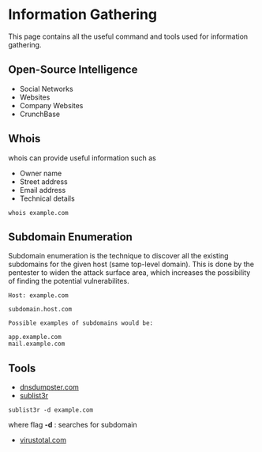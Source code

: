 # Information Gathering

This page contains all the useful command and tools used for information gathering.

## Open-Source Intelligence

  * Social Networks
  * Websites
  * Company Websites
  * CrunchBase

## Whois

  whois can provide useful information such as
  
  * Owner name
  * Street address
  * Email address
  * Technical details

  ```
  whois example.com
  ```
## Subdomain Enumeration

  Subdomain enumeration is the technique to discover all the existing subdomains for the given host (same top-level domain). This is done by the pentester to widen   the attack surface area, which increases the possibility of finding the potential vulnerabilites.

  ```
  Host: example.com

  subdomain.host.com

  Possible examples of subdomains would be:

  app.example.com
  mail.example.com
  ```
## Tools

 * [dnsdumpster.com](https://dnsdumpster.com/)
 * [sublist3r](https://github.com/aboul3la/Sublist3r)
  ```
  sublist3r -d example.com
 ```
   where flag **-d** : searches for subdomain
 * [virustotal.com](https://www.virustotal.com/gui/)

